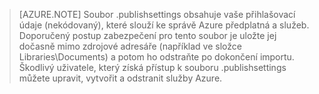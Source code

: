 > [AZURE.NOTE]
> Soubor .publishsettings obsahuje vaše přihlašovací údaje (nekódovaný), které slouží ke správě Azure předplatná a služeb. Doporučený postup zabezpečení pro tento soubor je uložte jej dočasně mimo zdrojové adresáře (například ve složce Libraries\Documents) a potom ho odstraňte po dokončení importu. Škodlivý uživatele, který získá přístup k souboru .publishsettings můžete upravit, vytvořit a odstranit služby Azure.
